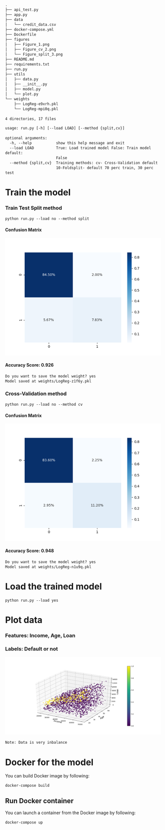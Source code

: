 ```text
.
├── api_test.py
├── app.py
├── data
│   └── credit_data.csv
├── docker-compose.yml
├── Dockerfile
├── figures
│   ├── Figure_1.png
│   ├── Figure_cv_2.png
│   └── Figure_split_3.png
├── README.md
├── requirements.txt
├── run.py
├── utils
│   ├── data.py
│   ├── __init__.py
│   ├── model.py
│   └── plot.py
└── weights
    ├── LogReg-e9xrh.pkl
    └── LogReg-mpi0q.pkl

4 directories, 17 files
```
```text
usage: run.py [-h] [--load LOAD] [--method {split,cv}]

optional arguments:
  -h, --help           show this help message and exit
  --load LOAD          True: Load trained model False: Train model default:
                       False
  --method {split,cv}  Training methods: cv- Cross-Validation default
                       10-Foldsplit- default 70 perc train, 30 perc test
```

# Train the model
### Train Test Split method
```shell
python run.py --load no --method split
```
#### Confusion Matrix
![Figure_split_3.png](figures/Figure_split_3.png)

#### Accuracy Score:  0.926
```text
Do you want to save the model weight? yes
Model saved at weights/LogReg-z1f6y.pkl
```

### Cross-Validation method
```shell
python run.py --load no --method cv
```
#### Confusion Matrix
![Figure_cv_2.png](figures/Figure_cv_2.png)

#### Accuracy Score:  0.948
```text
Do you want to save the model weight? yes
Model saved at weights/LogReg-n1u9q.pkl
```

# Load the trained model
```shell
python run.py --load yes
```
# Plot data
### Features: Income, Age, Loan 
### Labels: Default or not

![Figure_1.png](figures/Figure_1.png)

```text
Note: Data is very inbalance
```

# Docker for the model

You can build Docker image by following:

```shell script
docker-compose build
```

## Run Docker container

You can launch a container from the Docker image by following:

```shell script
docker-compose up
```